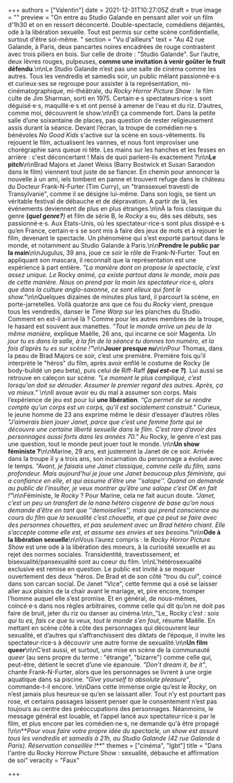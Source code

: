 +++
authors = ["Valentin"]
date = 2021-12-31T10:27:05Z
draft = true
image = ""
preview = "On entre au Studio Galande en pensant aller voir un film d'1h30 et on en ressort déconcerté. Double-spectacle, comédiens déjantés, ode à la libération sexuelle. Tout est permis sur cette scène confidentielle, surtout d'être soi-même. "
section = "Vu d'ailleurs"
text = "Au 42 rue Galande, à Paris, deux pancartes noires encadrées de rouge contrastent avec trois piliers en bois. Sur celle de droite : \"Studio Galande\". Sur l’autre, deux lèvres rouges, pulpeuses, **comme une invitation à venir goûter le fruit défendu**.\n\nLe Studio Galande n’est pas une salle de cinéma comme les autres. Tous les vendredis et samedis soir, un public mêlant passionné⋅e⋅s et curieux⋅ses se regroupe pour assister à la représentation, mi-cinématographique, mi-théâtrale, du _Rocky Horror Picture Show_ : le film culte de Jim Sharman, sorti en 1975. Certain⋅e⋅s spectateurs⋅rice⋅s sont déguisé⋅e⋅s, maquillé⋅e⋅s et ont pensé à amener de l'eau et du riz. D’autres, comme moi, découvrent le show.\n\nEt ça commende fort. Dans la petite salle d’une soixantaine de places, pas question de rester religieusement assis durant la séance. Devant l’écran, la troupe de comédien·ne·s bénévoles _No Good Kids_ s'active sur la scène en sous-vêtements. Ils rejouent le film, actualisent les vannes, et nous font improviser une chorégraphie sans queue ni tête. Les mains sur les hanches et les fesses en arrière : c'est déconcertant ! Mais de quoi parlent-ils exactement ?\n\n**Le pitch**\n\nBrad Majors et Janet Weiss (Barry Bostwick et Susan Sarandon dans le film) viennent tout juste de se fiancer. En chemin pour annoncer la nouvelle à un ami, iels tombent en panne et trouvent refuge dans le château du Docteur Frank-N-Furter (Tim Curry), un \"transsexuel travesti de Transylvanie\", comme il se désigne lui-même. Dans son logis, se tient un véritable festival de débauche et de dépravation. A partir de là, les événements deviennent de plus en plus étranges.\n\nÀ la fois classique du genre **(_quel genre?_**_)_ et film de série B, le _Rocky_ a eu, dès ses débuts, ses passionné⋅e⋅s. Aux Etats-Unis, où les spectateur⋅rice⋅s sont plus dissipé⋅e⋅s qu’en France, certain⋅e⋅s se sont mis à faire des jeux de mots et à rejouer le film, devenant le spectacle. Un phénomène qui s’est exporté partout dans le monde, et notamment au Studio Galande à Paris.\n\n**Prendre le public par la main**\n\nJugulus, 39 ans, joue ce soir le rôle de Frank-N-Furter. Tout en appliquant son mascara, il reconnaît que la représentation est une expérience à part entière. _\"La manière dont on propose le spectacle, c’est assez unique. Le_ Rocky _animé, ça existe partout dans le monde, mais pas de cette manière. Nous on prend par la main les spectateur⋅rice⋅s, alors que dans la culture anglo-saxonne, ce sont elleux qui font le show.\"_\n\nQuelques dizaines de minutes plus tard, il parcourt la scène, en porte-jarretelles. Voilà quatorze ans  que ce fou du _Rocky_ vient, presque tous les vendredis, danser le _Time Warp_ sur les planches du Studio. Comment en est-il arrivé là ? Comme pour les autres membres de la troupe, le hasard est souvent aux manettes. _“Tout le monde arrive un peu de la même manière,_ explique Maëlle, 26 ans, qui incarne ce soir Magenta. _Un jour tu es dans la salle, à la fin de la séance tu donnes ton numéro, et la fois d’après tu es sur scène !\"_\n\n**Jouer presque nu**\n\nPour Thomas, dans la peau de Brad Majors ce soir, c’est une première. Première fois qu'il interprète le \"héros\" du film, après avoir enfilé le costume de Rocky (le body-buildé un peu beta), puis celui de Riff-Raff **_(qui est-ce ?_)**. Lui aussi se retrouve en caleçon sur scène. _\"Le moment le plus compliqué, c’est lorsqu'on doit se dénuder. Assumer le premier regard des autres. Après, ça va mieux.\"_ \n\nIl avoue avoir eu du mal à assumer son corps. Mais l’expérience de jeu est pour lui **une libération**. _“Ça permet de se rendre compte qu’un corps est un corps, qu’il est socialement construit.\"_ Curieux, le jeune homme de 23 ans exprime même le désir d’essayer d’autres rôles _\"J’aimerais bien jouer Janet, parce que c’est une femme forte qui se découvre une certaine liberté sexuelle dans le film. C’est rare d’avoir des personnages aussi forts dans les années 70.\"_ Au Rocky, le genre n'est pas une question, tout le monde peut jouer tout le monde. \n\n**Un show féministe ?**\n\nMarine, 29 ans, est justement la Janet de ce soir. Arrivée dans la troupe il y a trois ans, son incarnation du personnage a évolué avec le temps. _\"Avant, je faisais une Janet classique, comme celle du film, sans profondeur. Mais aujourd’hui je joue une Janet beaucoup plus féministe, qui a confiance en elle, et qui assume d’être une ''salope''. Quand on demande au public de l'insulter, je veux montrer qu’être une salope c’est OK en fait !\"_\n\nFéministe, le _Rocky_ ? Pour Marine, cela ne fait aucun doute. _\"Janet, c’est un peu un transfert de la nana hétéro cisgenre de base qu’on nous demande d’être en tant que ''demoiselles'', mais qui prend conscience au cours du film que la sexualité c’est chouette, et que ça peut se faire avec des personnes chouettes, et pas seulement avec un Brad hétéro chiant. Elle s’accepte comme elle est, et assume ses envies et ses besoins.\"_\n\n**Ode à la libération sexuelle**\n\nVous l’aurez compris : le _Rocky Horror Picture Show_ est une ode à la libération des moeurs, à la curiosité sexuelle et au rejet des normes sociales. Transidentité, travestissement, et bisexualité/pansexualité sont au coeur du film. \n\nL'hétérosexualité exclusive est remise en question. Le public est invité à se moquer ouvertement des deux \"héros. De Brad et de son côté \"trou du cul\", coincé dans son carcan social. De Janet \"Vice\", cette femme qui a osé se laisser aller aux plaisirs de la chair avant le mariage, et, pire encore, tromper l’homme auquel elle s’est promise. Et en général, de nous-mêmes, coincé·e·s dans nos règles arbitraires, comme celle qui dit qu’on ne doit pas faire de bruit, jeter du riz ou danser au cinéma.\n\n_\"Le_ Rocky _c’est : sois qui tu es, fais ce que tu veux, tout le monde s’en fout_, résume Maëlle. En mettant en scène côte à côte des personnages qui découvrent leur sexualité, et d’autres qui s’affranchissent des diktats de l’époque, il invite les spectateur⋅rice⋅s à découvrir une autre forme de sexualité.\n\n**Un film queer**\n\nC’est aussi, et surtout, une mise en scène de la communauté _queer_ (au sens propre du terme : \"étrange\", \"bizarre\") comme celle qui, peut-être, détient le secret d’une vie épanouie. _\"Don’t dream it, be it\"_, chante Frank-N-Furter, alors que les personnages se livrent à une orgie aquatique dans sa piscine. _\"Give yourself to absolute pleasure\"_, commande-t-il encore. \n\nDans cette immense orgie qu’est le _Rocky_, on n’est jamais plus heureux·se qu’en se laissant aller. Tout n’y est pourtant pas rose, et certains passages laissent penser que le consentement n’est pas toujours au centre des préoccupations des personnages. Néanmoins, le message général est louable, et l’appel lancé aux spectateur·rice·s par le film, et plus encore par les comédien·ne·s, ne demande qu'à être propagé !\n\n**_Pour vous faire votre propre idée du spectacle, un show est assuré tous les vendredis et samedis à 21h, au Studio Galande (42 rue Galande à Paris). Réservation conseillée !_**"
themes = ["cinéma", "lgbt"]
title = "Dans l'antre du Rocky Horrow Picture Show : sexualité, débauche et affirmation de soi"
veracity = "Faux"

+++
